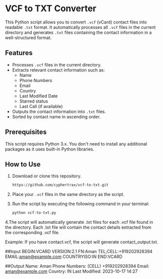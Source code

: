 # VCF to TXT Converter

This Python script allows you to convert `.vcf` (vCard) contact files into readable `.txt` format. It automatically processes all `.vcf` files in the current directory and generates `.txt` files containing the contact information in a well-structured format.

## Features

- Processes `.vcf` files in the current directory.
- Extracts relevant contact information such as:
  - Name
  - Phone Numbers
  - Email
  - Country
  - Last Modified Date
  - Starred status
  - Last Call (if available)
- Outputs the contact information into `.txt` files.
- Sorted by contact name in ascending order.

## Prerequisites

This script requires Python 3.x. You don't need to install any additional packages as it uses built-in Python libraries.

## How to Use

1. Download or clone this repository.
   
     ```bash
   https://github.com/cyphertrax/vcf-to-txt.git
2. Place your `.vcf` files in the same directory as the script.
3. Run the script by executing the following command in your terminal:

   ```bash
   python vcf-to-txt.py
4.The script will automatically generate .txt files for each .vcf file found in the directory. Each .txt file will contain the contact details extracted from the corresponding .vcf file.

Example: If you have contact.vcf, the script will generate contact_output.txt.

##Input 
BEGIN:VCARD
VERSION:2.1
FN:Aman
TEL;CELL:+919202928394
EMAIL:aman@example.com
COUNTRYISO:IN
END:VCARD


##Output
Name: Aman
Phone Numbers: (CELL) +919202928394
Email: aman@example.com
Country: IN
Last Modified: 2023-10-17 14:27
